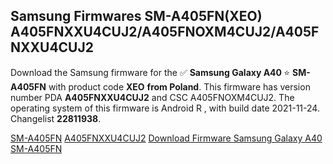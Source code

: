 <h2>Samsung Firmwares SM-A405FN(XEO) A405FNXXU4CUJ2/A405FNOXM4CUJ2/A405FNXXU4CUJ2</h2>
Download the Samsung firmware for the ✅ <strong>Samsung Galaxy A40 </strong> ⭐ <strong>SM-A405FN</strong> with product code <strong>XEO</strong> <strong> from Poland</strong>. This firmware has version number PDA <strong>A405FNXXU4CUJ2</strong> and CSC A405FNOXM4CUJ2. The operating system of this firmware is Android R , with build date 2021-11-24. Changelist <strong>22811938</strong>.


[SM-A405FN](https://samfirm.shop/samsung/model/SM-A405FN)
[A405FNXXU4CUJ2](https://samfirm.shop/samsung/pda/A405FNXXU4CUJ2)
[Download Firmware Samsung Galaxy A40 SM-A405FN](https://samfirm.shop/samsung/firmware/477657)
